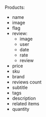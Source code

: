 Products:
- name
- image
- flag
- review:
    - image
    - user
    - date
    - rate
    - review
- price
- sku
- brand
- reviews count
- subtitle
- tags
- description
- related items
- quantity
